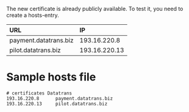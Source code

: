 The new certificate is already publicly available. To test it, you need to create a hosts-entry.

| URL | IP |
| :--- | :--- |
| payment.datatrans.biz | 193.16.220.8 |
| pilot.datatrans.biz | 193.16.220.13 |

# Sample hosts file

```
# certificates Datatrans
193.16.220.8      payment.datatrans.biz
193.16.220.13     pilot.datatrans.biz
```



